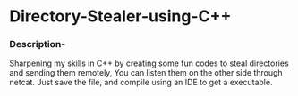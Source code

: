 # Directory-Stealer-using-C++
  
### Description-
Sharpening my skills in C++ by creating some fun codes to steal directories and sending them remotely, You can listen them on the other side through netcat.
Just save the file, and compile using an IDE to get a executable.
